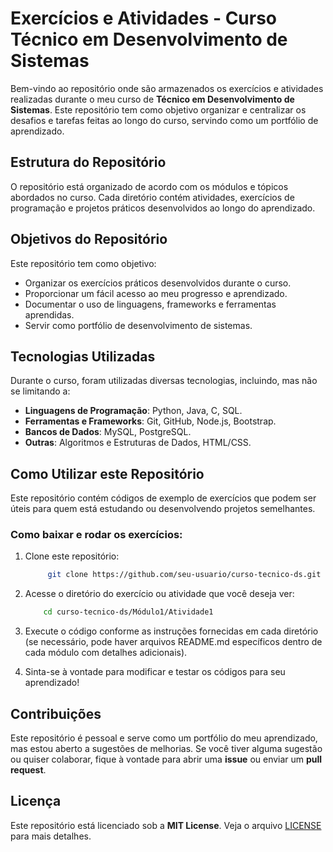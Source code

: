 # Exercícios e Atividades - Curso Técnico em Desenvolvimento de Sistemas

Bem-vindo ao repositório onde são armazenados os exercícios e atividades realizadas durante o meu curso de **Técnico em Desenvolvimento de Sistemas**. Este repositório tem como objetivo organizar e centralizar os desafios e tarefas feitas ao longo do curso, servindo como um portfólio de aprendizado.

## Estrutura do Repositório

O repositório está organizado de acordo com os módulos e tópicos abordados no curso. Cada diretório contém atividades, exercícios de programação e projetos práticos desenvolvidos ao longo do aprendizado.


## Objetivos do Repositório

Este repositório tem como objetivo:

- Organizar os exercícios práticos desenvolvidos durante o curso.
- Proporcionar um fácil acesso ao meu progresso e aprendizado.
- Documentar o uso de linguagens, frameworks e ferramentas aprendidas.
- Servir como portfólio de desenvolvimento de sistemas.

## Tecnologias Utilizadas

Durante o curso, foram utilizadas diversas tecnologias, incluindo, mas não se limitando a:

- **Linguagens de Programação**: Python, Java, C, SQL.
- **Ferramentas e Frameworks**: Git, GitHub, Node.js, Bootstrap.
- **Bancos de Dados**: MySQL, PostgreSQL.
- **Outras**: Algoritmos e Estruturas de Dados, HTML/CSS.

## Como Utilizar este Repositório

Este repositório contém códigos de exemplo de exercícios que podem ser úteis para quem está estudando ou desenvolvendo projetos semelhantes.

### Como baixar e rodar os exercícios:

1. Clone este repositório:

   ```bash
        git clone https://github.com/seu-usuario/curso-tecnico-ds.git
    ```
2. Acesse o diretório do exercício ou atividade que você deseja ver:

    ```bash
        cd curso-tecnico-ds/Módulo1/Atividade1
    ```
3. Execute o código conforme as instruções fornecidas em cada diretório (se necessário, pode haver arquivos README.md específicos dentro de cada módulo com detalhes adicionais).

4. Sinta-se à vontade para modificar e testar os códigos para seu aprendizado!


## Contribuições

Este repositório é pessoal e serve como um portfólio do meu aprendizado, mas estou aberto a sugestões de melhorias. Se você tiver alguma sugestão ou quiser colaborar, fique à vontade para abrir uma **issue** ou enviar um **pull request**.

## Licença

Este repositório está licenciado sob a **MIT License**. Veja o arquivo [LICENSE](./LICENSE) para mais detalhes.
